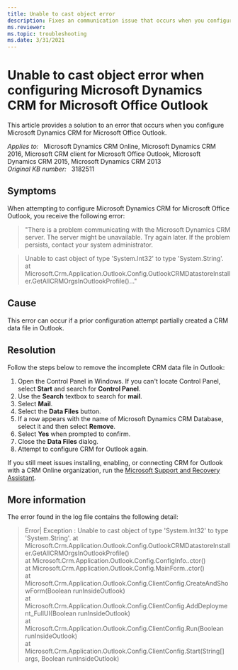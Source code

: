 ```yaml
---
title: Unable to cast object error
description: Fixes an communication issue that occurs when you configure Microsoft Dynamics CRM for Microsoft Office Outlook.
ms.reviewer: 
ms.topic: troubleshooting
ms.date: 3/31/2021
---
```

# Unable to cast object error when configuring Microsoft Dynamics CRM for Microsoft Office Outlook

This article provides a solution to an error that occurs when you configure Microsoft Dynamics CRM for Microsoft Office Outlook.

_Applies to:_ &nbsp; Microsoft Dynamics CRM Online, Microsoft Dynamics CRM 2016, Microsoft CRM client for Microsoft Office Outlook, Microsoft Dynamics CRM 2015, Microsoft Dynamics CRM 2013  
_Original KB number:_ &nbsp; 3182511

## Symptoms

When attempting to configure Microsoft Dynamics CRM for Microsoft Office Outlook, you receive the following error:

> "There is a problem communicating with the Microsoft Dynamics CRM server. The server might be unavailable. Try again later. If the problem persists, contact your system administrator.

> Unable to cast object of type 'System.Int32' to type 'System.String'. at Microsoft.Crm.Application.Outlook.Config.OutlookCRMDatastoreInstaller.GetAllCRMOrgsInOutlookProfile()..."

## Cause

This error can occur if a prior configuration attempt partially created a CRM data file in Outlook.

## Resolution

Follow the steps below to remove the incomplete CRM data file in Outlook:

1. Open the Control Panel in Windows. If you can't locate Control Panel, select **Start** and search for **Control Panel**.
2. Use the **Search** textbox to search for **mail**.
3. Select **Mail**.
4. Select the **Data Files** button.
5. If a row appears with the name of Microsoft Dynamics CRM Database, select it and then select **Remove**.
6. Select **Yes** when prompted to confirm.
7. Close the **Data Files** dialog.
8. Attempt to configure CRM for Outlook again.

If you still meet issues installing, enabling, or connecting CRM for Outlook with a CRM Online organization, run the [Microsoft Support and Recovery Assistant](/outlook/troubleshoot/performance/how-to-scan-outlook-by-using-microsoft-support-and-recovery-assistant).

## More information

The error found in the log file contains the following detail:

> Error| Exception : Unable to cast object of type 'System.Int32' to type 'System.String'. at Microsoft.Crm.Application.Outlook.Config.OutlookCRMDatastoreInstaller.GetAllCRMOrgsInOutlookProfile()  
 at Microsoft.Crm.Application.Outlook.Config.ConfigInfo..ctor()  
 at Microsoft.Crm.Application.Outlook.Config.MainForm..ctor()  
 at Microsoft.Crm.Application.Outlook.Config.ClientConfig.CreateAndShowForm(Boolean runInsideOutlook)  
 at Microsoft.Crm.Application.Outlook.Config.ClientConfig.AddDeployment_FullUI(Boolean runInsideOutlook)  
 at Microsoft.Crm.Application.Outlook.Config.ClientConfig.Run(Boolean runInsideOutlook)  
 at Microsoft.Crm.Application.Outlook.Config.ClientConfig.Start(String[] args, Boolean runInsideOutlook)
